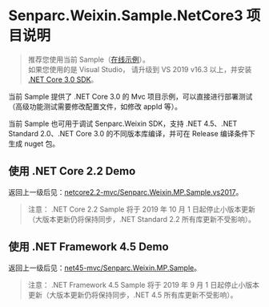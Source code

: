 # Senparc.Weixin.Sample.NetCore3 项目说明

> 推荐您使用当前 Sample（[在线示例](https://sdk.weixin.senparc.com/)）。<br>
> 如果您使用的是 Visual Studio，
请升级到 VS 2019 v16.3 以上，并安装 [.NET Core 3.0 SDK](https://docs.microsoft.com/zh-cn/aspnet/core/getting-started/?view=aspnetcore-3.0&tabs=windows&WT.mc_id=DT-MVP-5002965)。

当前 Sample 提供了 .NET Core 3.0 的 Mvc 项目示例，可以直接进行部署测试（高级功能测试需要修改配置文件，如修改 appId 等）。

当前 Sample 也可用于调试 Senparc.Weixin SDK，支持 .NET 4.5、.NET Standard 2.0、.NET Core 3.0 的不同版本库编译，并可在 Release 编译条件下生成 nuget 包。

## 使用 .NET Core 2.2 Demo

返回上一级后见：[netcore2.2-mvc/Senparc.Weixin.MP.Sample.vs2017](../netcore2.2-mvc)。

> 注意： .NET Core 2.2 Sample 将于 2019 年 10 月 1 日起停止小版本更新（大版本更新仍将保持同步，.NET Standard 2.2 所有库更新不受影响）。


## 使用 .NET Framework 4.5 Demo

返回上一级后见：[net45-mvc/Senparc.Weixin.MP.Sample](../net45-mvc)。

> 注意： .NET Framework 4.5 Sample 将于 2019 年 9 月 1 日起停止小版本更新（大版本更新仍将保持同步，.NET 4.5 所有库更新不受影响）。

